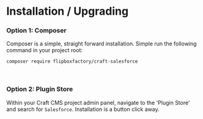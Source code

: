 # Installation / Upgrading

### Option 1: Composer
Composer is a simple, straight forward installation.  Simple run the following command in your project root:

```bash
composer require flipboxfactory/craft-salesforce
```

&nbsp;

### Option 2: Plugin Store
Within your Craft CMS project admin panel, navigate to the 'Plugin Store' and search for `Salesforce`.  Installation
is a button click away.